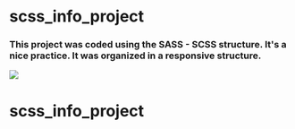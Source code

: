 # scss_info_project

<h3> This project was coded using the SASS - SCSS structure. It's a nice practice. It was organized in a responsive structure. </h3>

![](css_info_project.gif)
# scss_info_project
